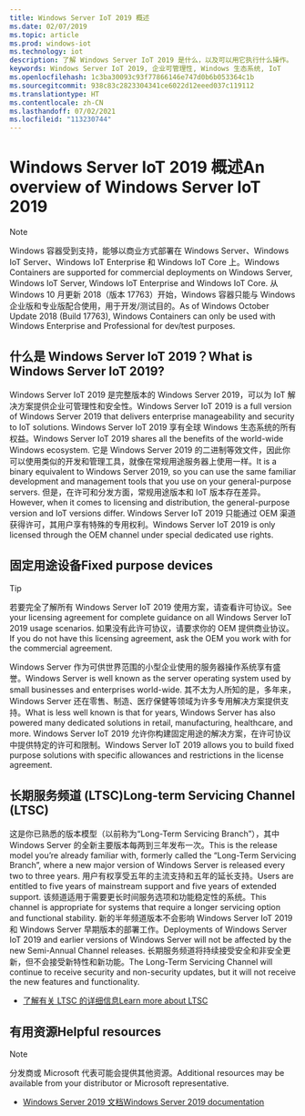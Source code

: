 ```yaml
---
title: Windows Server IoT 2019 概述
ms.date: 02/07/2019
ms.topic: article
ms.prod: windows-iot
ms.technology: iot
description: 了解 Windows Server IoT 2019 是什么，以及可以用它执行什么操作。
keywords: Windows Server IoT 2019, 企业可管理性, Windows 生态系统, IoT
ms.openlocfilehash: 1c3ba30093c93f77866146e747d0b6b053364c1b
ms.sourcegitcommit: 938c83c2823304341ce6022d12eeed037c119112
ms.translationtype: HT
ms.contentlocale: zh-CN
ms.lasthandoff: 07/02/2021
ms.locfileid: "113230744"
---
```

# <a name="an-overview-of-windows-server-iot-2019"></a><span data-ttu-id="b7f0b-104">Windows Server IoT 2019 概述</span><span class="sxs-lookup"><span data-stu-id="b7f0b-104">An overview of Windows Server IoT 2019</span></span>

> [!NOTE]
> <span data-ttu-id="b7f0b-105">Windows 容器受到支持，能够以商业方式部署在 Windows Server、Windows IoT Server、Windows IoT Enterprise 和 Windows IoT Core 上。</span><span class="sxs-lookup"><span data-stu-id="b7f0b-105">Windows Containers are supported for commercial deployments on Windows Server, Windows IoT Server, Windows IoT Enterprise and Windows IoT Core.</span></span>  <span data-ttu-id="b7f0b-106">从 Windows 10 月更新 2018（版本 17763）开始，Windows 容器只能与 Windows 企业版和专业版配合使用，用于开发/测试目的。</span><span class="sxs-lookup"><span data-stu-id="b7f0b-106">As of Windows October Update 2018 (Build 17763), Windows Containers can only be used with Windows Enterprise and Professional for dev/test purposes.</span></span>

## <a name="what-is-windows-server-iot-2019"></a><span data-ttu-id="b7f0b-107">什么是 Windows Server IoT 2019？</span><span class="sxs-lookup"><span data-stu-id="b7f0b-107">What is Windows Server IoT 2019?</span></span>
<span data-ttu-id="b7f0b-108">Windows Server IoT 2019 是完整版本的 Windows Server 2019，可以为 IoT 解决方案提供企业可管理性和安全性。</span><span class="sxs-lookup"><span data-stu-id="b7f0b-108">Windows Server IoT 2019 is a full version of Windows Server 2019 that delivers enterprise manageability and security to IoT solutions.</span></span> <span data-ttu-id="b7f0b-109">Windows Server IoT 2019 享有全球 Windows 生态系统的所有权益。</span><span class="sxs-lookup"><span data-stu-id="b7f0b-109">Windows Server IoT 2019 shares all the benefits of the world-wide Windows ecosystem.</span></span> <span data-ttu-id="b7f0b-110">它是 Windows Server 2019 的二进制等效文件，因此你可以使用类似的开发和管理工具，就像在常规用途服务器上使用一样。</span><span class="sxs-lookup"><span data-stu-id="b7f0b-110">It is a binary equivalent to Windows Server 2019, so you can use the same familiar development and management tools that you use on your general-purpose servers.</span></span> <span data-ttu-id="b7f0b-111">但是，在许可和分发方面，常规用途版本和 IoT 版本存在差异。</span><span class="sxs-lookup"><span data-stu-id="b7f0b-111">However, when it comes to licensing and distribution, the general-purpose version and IoT versions differ.</span></span>  <span data-ttu-id="b7f0b-112">Windows Server IoT 2019 只能通过 OEM 渠道获得许可，其用户享有特殊的专用权利。</span><span class="sxs-lookup"><span data-stu-id="b7f0b-112">Windows Server IoT 2019 is only licensed through the OEM channel under special dedicated use rights.</span></span>

## <a name="fixed-purpose-devices"></a><span data-ttu-id="b7f0b-113">固定用途设备</span><span class="sxs-lookup"><span data-stu-id="b7f0b-113">Fixed purpose devices</span></span> 

> [!TIP]
> <span data-ttu-id="b7f0b-114">若要完全了解所有 Windows Server IoT 2019 使用方案，请查看许可协议。</span><span class="sxs-lookup"><span data-stu-id="b7f0b-114">See your licensing agreement for complete guidance on all Windows Server IoT 2019 usage scenarios.</span></span> <span data-ttu-id="b7f0b-115">如果没有此许可协议，请要求你的 OEM 提供商业协议。</span><span class="sxs-lookup"><span data-stu-id="b7f0b-115">If you do not have this licensing agreement, ask the OEM you work with for the commercial agreement.</span></span>

<span data-ttu-id="b7f0b-116">Windows Server 作为可供世界范围的小型企业使用的服务器操作系统享有盛誉。</span><span class="sxs-lookup"><span data-stu-id="b7f0b-116">Windows Server is well known as the server operating system used by small businesses and enterprises world-wide.</span></span> <span data-ttu-id="b7f0b-117">其不太为人所知的是，多年来，Windows Server 还在零售、制造、医疗保健等领域为许多专用解决方案提供支持。</span><span class="sxs-lookup"><span data-stu-id="b7f0b-117">What is less well known is that for years, Windows Server has also powered many dedicated solutions in retail, manufacturing, healthcare, and more.</span></span> <span data-ttu-id="b7f0b-118">Windows Server IoT 2019 允许你构建固定用途的解决方案，在许可协议中提供特定的许可和限制。</span><span class="sxs-lookup"><span data-stu-id="b7f0b-118">Windows Server IoT 2019 allows you to build fixed purpose solutions with specific allowances and restrictions in the license agreement.</span></span>

## <a name="long-term-servicing-channel-ltsc"></a><span data-ttu-id="b7f0b-119">长期服务频道 (LTSC)</span><span class="sxs-lookup"><span data-stu-id="b7f0b-119">Long-term Servicing Channel (LTSC)</span></span>

<span data-ttu-id="b7f0b-120">这是你已熟悉的版本模型（以前称为“Long-Term Servicing Branch”），其中 Windows Server 的全新主要版本每两到三年发布一次。</span><span class="sxs-lookup"><span data-stu-id="b7f0b-120">This is the release model you’re already familiar with, formerly called the “Long-Term Servicing Branch”, where a new major version of Windows Server is released every two to three years.</span></span> <span data-ttu-id="b7f0b-121">用户有权享受五年的主流支持和五年的延长支持。</span><span class="sxs-lookup"><span data-stu-id="b7f0b-121">Users are entitled to five years of mainstream support and five years of extended support.</span></span> <span data-ttu-id="b7f0b-122">该频道适用于需要更长时间服务选项和功能稳定性的系统。</span><span class="sxs-lookup"><span data-stu-id="b7f0b-122">This channel is appropriate for systems that require a longer servicing option and functional stability.</span></span> <span data-ttu-id="b7f0b-123">新的半年频道版本不会影响 Windows Server IoT 2019 和 Windows Server 早期版本的部署工作。</span><span class="sxs-lookup"><span data-stu-id="b7f0b-123">Deployments of Windows Server IoT 2019 and earlier versions of Windows Server will not be affected by the new Semi-Annual Channel releases.</span></span> <span data-ttu-id="b7f0b-124">长期服务频道将持续接受安全和非安全更新，但不会接受新特性和新功能。</span><span class="sxs-lookup"><span data-stu-id="b7f0b-124">The Long-Term Servicing Channel will continue to receive security and non-security updates, but it will not receive the new features and functionality.</span></span>

* [<span data-ttu-id="b7f0b-125">了解有关 LTSC 的详细信息</span><span class="sxs-lookup"><span data-stu-id="b7f0b-125">Learn more about LTSC</span></span>](https://docs.microsoft.com/windows-server/get-started-19/servicing-channels-19#long-term-servicing-channel-ltsc)

## <a name="helpful-resources"></a><span data-ttu-id="b7f0b-126">有用资源</span><span class="sxs-lookup"><span data-stu-id="b7f0b-126">Helpful resources</span></span>
> [!NOTE]
> <span data-ttu-id="b7f0b-127">分发商或 Microsoft 代表可能会提供其他资源。</span><span class="sxs-lookup"><span data-stu-id="b7f0b-127">Additional resources may be available from your distributor or Microsoft representative.</span></span>

* [<span data-ttu-id="b7f0b-128">Windows Server 2019 文档</span><span class="sxs-lookup"><span data-stu-id="b7f0b-128">Windows Server 2019 documentation</span></span>](https://docs.microsoft.com/windows-server/index)
